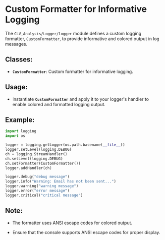 # **Custom Formatter for Informative Logging**

The `CLV_Analysis/Logger/logger` module defines a custom logging formatter, `CustomFormatter`, to provide informative and colored output in log messages.

## **Classes:**

- **`CustomFormatter`**: Custom formatter for informative logging.

## **Usage:**

- Instantiate **`CustomFormatter`** and apply it to your logger's handler to enable colored and formatted logging output.

## **Example:**

```py
import logging
import os

logger = logging.getLogger(os.path.basename(__file__))
logger.setLevel(logging.DEBUG)
ch = logging.StreamHandler()
ch.setLevel(logging.DEBUG)
ch.setFormatter(CustomFormatter())
logger.addHandler(ch)

logger.debug("debug message")
logger.info("Warning: Email has not been sent...")
logger.warning("warning message")
logger.error("error message")
logger.critical("critical message")
```

## **Note:**

- The formatter uses ANSI escape codes for colored output.

- Ensure that the console supports ANSI escape codes for proper display.